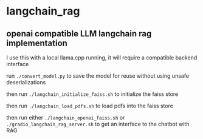 # langchain_rag


## openai compatible LLM langchain rag implementation 

I use this with a local llama.cpp running, it will require a compatible backend interface

run ```./convert_model.py``` to save the model for reuse without using unsafe deserializations 

then run ```./langchain_initialize_faiss.sh``` to initialize the faiss store

then run ```./langchain_load_pdfs.sh``` to load pdfs into the faiss store

then run either ```./langchain_openai_faiss.sh``` or ```./gradio_langchain_rag_server.sh``` to get an interface to the chatbot with RAG